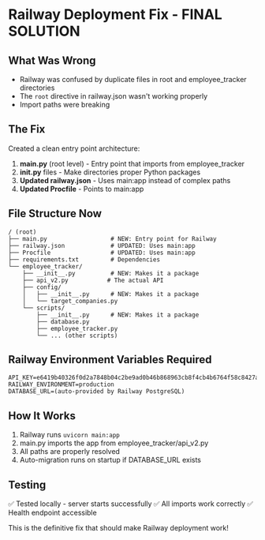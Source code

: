 # Railway Deployment Fix - FINAL SOLUTION

## What Was Wrong
- Railway was confused by duplicate files in root and employee_tracker directories
- The `root` directive in railway.json wasn't working properly
- Import paths were breaking

## The Fix
Created a clean entry point architecture:

1. **main.py** (root level) - Entry point that imports from employee_tracker
2. **__init__.py** files - Make directories proper Python packages
3. **Updated railway.json** - Uses main:app instead of complex paths
4. **Updated Procfile** - Points to main:app

## File Structure Now
```
/ (root)
├── main.py                  # NEW: Entry point for Railway
├── railway.json             # UPDATED: Uses main:app
├── Procfile                 # UPDATED: Uses main:app
├── requirements.txt         # Dependencies
└── employee_tracker/
    ├── __init__.py          # NEW: Makes it a package
    ├── api_v2.py           # The actual API
    ├── config/
    │   ├── __init__.py      # NEW: Makes it a package
    │   └── target_companies.py
    └── scripts/
        ├── __init__.py      # NEW: Makes it a package
        ├── database.py
        ├── employee_tracker.py
        └── ... (other scripts)
```

## Railway Environment Variables Required
```
API_KEY=e6419b40326f0d2a7848b04c2be9ad0b46b868963cb8f4cb4b6764f58c8427ac
RAILWAY_ENVIRONMENT=production
DATABASE_URL=(auto-provided by Railway PostgreSQL)
```

## How It Works
1. Railway runs `uvicorn main:app`
2. main.py imports the app from employee_tracker/api_v2.py
3. All paths are properly resolved
4. Auto-migration runs on startup if DATABASE_URL exists

## Testing
✅ Tested locally - server starts successfully
✅ All imports work correctly
✅ Health endpoint accessible

This is the definitive fix that should make Railway deployment work!